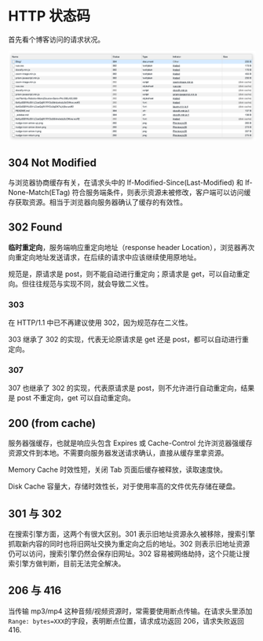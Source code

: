 # HTTP 状态码

首先看个博客访问的请求状况。

![example](assets/example.png)

## 304 Not Modified

与浏览器协商缓存有关，在请求头中的 If-Modified-Since(Last-Modified) 和 If-None-Match(ETag) 符合服务端条件，则表示资源未被修改，客户端可以访问缓存获取资源。相当于浏览器向服务器确认了缓存的有效性。

## 302 Found

**临时重定向**，服务端响应重定向地址（response header Location），浏览器再次向重定向地址发送请求，在后续的请求中应该继续使用原地址。

规范是，原请求是 post，则不能自动进行重定向；原请求是 get，可以自动重定向。但往往规范与实现不同，就会导致二义性。

### 303

在 HTTP/1.1 中已不再建议使用 302，因为规范存在二义性。

303 继承了 302 的实现，代表无论原请求是 get 还是 post，都可以自动进行重定向。

### 307

307 也继承了 302 的实现，代表原请求是 post，则不允许进行自动重定向，结果是 post 不重定向，get 可以自动重定向。

## 200 (from cache)

服务器强缓存，也就是响应头包含 Expires 或 Cache-Control 允许浏览器强缓存资源文件到本地。不需要向服务器发送请求确认，直接从缓存里拿资源。

Memory Cache 时效性短，关闭 Tab 页面后缓存被释放，读取速度快。

Disk Cache 容量大，存储时效性长，对于使用率高的文件优先存储在硬盘。

## 301 与 302

在搜索引擎方面，这两个有很大区别。301 表示旧地址资源永久被移除，搜索引擎抓取新内容的同时也将旧网址交换为重定向之后的地址。302 则表示旧地址资源仍可以访问，搜索引擎仍然会保存旧网址。302 容易被网络劫持，这个只能让搜索引擎方做判断，目前无法完全解决。

## 206 与 416

当传输 mp3/mp4 这种音频/视频资源时，常需要使用断点传输。在请求头里添加`Range: bytes=XXX`的字段，表明断点位置，请求成功返回 206，请求失败返回 416.
